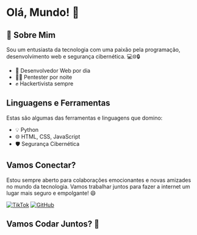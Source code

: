 # Olá, Mundo! 👋

## 🚀 Sobre Mim

Sou um entusiasta da tecnologia com uma paixão pela programação, desenvolvimento web e segurança cibernética. 💻🌐🔒

- 💼 Desenvolvedor Web por dia
- 🕵️‍♂️ Pentester por noite
- ✊ Hackertivista sempre

## Linguagens e Ferramentas

Estas são algumas das ferramentas e linguagens que domino:

- 💡 Python
- 🌐 HTML, CSS, JavaScript
- 🛡️ Segurança Cibernética

## Vamos Conectar?

Estou sempre aberto para colaborações emocionantes e novas amizades no mundo da tecnologia. Vamos trabalhar juntos para fazer a internet um lugar mais seguro e empolgante! 😄

[![TikTok](https://img.shields.io/badge/-Twitter-%23FF0000?style=for-the-badge&logo=twitter)](https://x.com/psycho_arch?t=jAQQKGoEVdk1eSZvVDjWQA&s=09)
[![GitHub](https://img.shields.io/badge/-GitHub-%23181717?style=for-the-badge&logo=github)](https://github.com/SkullXss)
## Vamos Codar Juntos? 🚀
